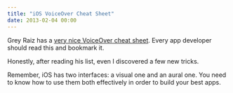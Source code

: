 ```yaml
---
title: "iOS VoiceOver Cheat Sheet"
date: 2013-02-04 00:00
---
```


<import><p>Grey Raiz has a <a href="http://www.raizlabs.com/blog/2012/12/18/ios-voiceover-getting-started-guide/">very nice VoiceOver cheat sheet</a>. Every app developer should read this and bookmark it. </p>

<p>Honestly, after reading his list, even I discovered a few new tricks. </p>

<p>Remember, iOS has two interfaces: a visual one and an aural one. You need to know how to use them both effectively in order to build your best apps. </p></import>

<!-- more -->

